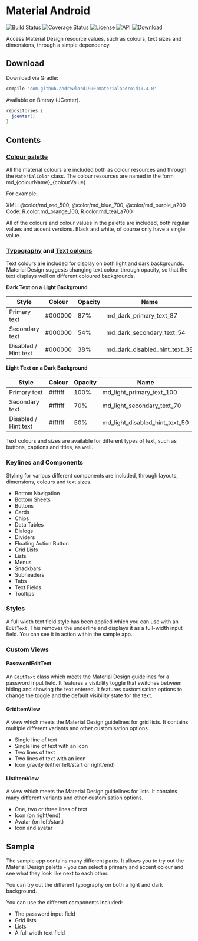 # Material Android

[![Build Status](https://travis-ci.org/andrewlord1990/materialandroid.svg?branch=master)](https://travis-ci.org/andrewlord1990/materialandroid)
[![Coverage Status](https://coveralls.io/repos/github/andrewlord1990/materialandroid/badge.svg?branch=master?v=2)](https://coveralls.io/github/andrewlord1990/materialandroid?branch=master)
[![License](https://img.shields.io/badge/license-Apache%202.0-green.svg) ](https://github.com/andrewlord1990/materialandroid/blob/master/LICENSE)
[![API](https://img.shields.io/badge/API-7%2B-brightgreen.svg?style=flat)](https://android-arsenal.com/api?level=7)
[ ![Download](https://api.bintray.com/packages/andrewlord1990/maven/materialandroid/images/download.svg) ](https://bintray.com/andrewlord1990/maven/materialandroid/_latestVersion)

Access Material Design resource values, such as colours, text sizes and dimensions, through a simple dependency.

## Download

Download via Gradle:
```groovy
compile 'com.github.andrewlord1990:materialandroid:0.4.0'
```

Available on Bintray (JCenter).
```groovy
repositories {
  jcenter()
}
```

## Contents

### [Colour palette]

All the material colours are included both as colour resources and through the `MaterialColor` class. The colour resources are named in the form md_{colourName}_{colourValue}

For example:

XML: @color/md_red_500, @color/md_blue_700, @color/md_purple_a200
Code: R.color.md_orange_100, R.color.md_teal_a700

All of the colours and colour values in the palette are included, both regular values and accent versions. Black and white, of course only have a single value.

### [Typography] and [Text colours]

Text colours are included for display on both light and dark backgrounds. Material Design suggests changing text colour through opacity, so that the text displays well on different coloured backgrounds.

**Dark Text on a Light Background**

| Style                | Colour  | Opacity | Name                           |
| -------------------- | ------- | ------- | ------------------------------ |
| Primary text         | #000000 | 87%     | md_dark_primary_text_87        |
| Secondary text       | #000000 | 54%     | md_dark_secondary_text_54      |
| Disabled / Hint text | #000000 | 38%     | md_dark_disabled_hint_text_38  |

**Light Text on a Dark Background**

| Style                | Colour  | Opacity | Name                           |
| -------------------- | ------- | ------- | ------------------------------ |
| Primary text         | #ffffff | 100%    | md_light_primary_text_100      |
| Secondary text       | #ffffff | 70%     | md_light_secondary_text_70     |
| Disabled / Hint text | #ffffff | 50%     | md_light_disabled_hint_text_50 |


Text colours and sizes are available for different types of text, such as buttons, captions and titles, as well.

### Keylines and Components

Styling for various different components are included, through layouts, dimensions, colours and text sizes.

- Bottom Navigation
- Bottom Sheets
- Buttons
- Cards
- Chips
- Data Tables
- Dialogs
- Dividers
- Floating Action Button
- Grid Lists
- Lists
- Menus
- Snackbars
- Subheaders
- Tabs
- Text Fields
- Tooltips

### Styles

A full width text field style has been applied which you can use with an `EditText`. This removes the underline and displays it as a full-width input field. You can see it in action within the sample app.

### Custom Views

#### PasswordEditText

An `EditText` class which meets the Material Design guidelines for a password input field. It features a visibility toggle that switches between hiding and showing the text entered. It features customisation options to change the toggle and the default visibility state for the text.

#### GridItemView

A view which meets the Material Design guidelines for grid lists. It contains multiple different variants and other customisation options.

- Single line of text
- Single line of text with an icon
- Two lines of text
- Two lines of text with an icon
- Icon gravity (either left/start or right/end)

#### ListItemView

A view which meets the Material Design guidelines for lists. It contains many different variants and other customisation options.

- One, two or three lines of text
- Icon (on right/end)
- Avatar (on left/start)
- Icon and avatar

## Sample

The sample app contains many different parts. It allows you to try out the Material Design palette - you can select a primary and accent colour and see what they look like next to each other.

You can try out the different typography on both a light and dark background.

You can use the different components included:

- The password input field
- Grid lists
- Lists
- A full width text field


[Colour palette]: https://www.google.com/design/spec/style/color.html#color-color-palette
[Text colours]: https://www.google.com/design/spec/style/color.html#color-text-background-colors
[Typography]: https://www.google.com/design/spec/style/typography.html#typography-styles
